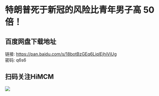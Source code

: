 # 特朗普死于新冠的风险比青年男子高 50 倍！

## 百度网盘下载地址

链接: https://pan.baidu.com/s/18botBzGEq6LiqlEjhiViUg  
密码: q6s6

## 扫码关注HiMCM
![](https://avatars2.githubusercontent.com/u/16745793?s=200&v=4)
